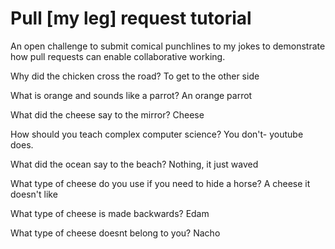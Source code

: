 # Pull [my leg] request tutorial
An open challenge to submit comical punchlines to my jokes to demonstrate how pull requests can enable collaborative working. 

Why did the chicken cross the road? 
To get to the other side

What is orange and sounds like a parrot? 
An orange parrot

What did the cheese say to the mirror? 
Cheese

How should you teach complex computer science? 
You don't- youtube does.

What did the ocean say to the beach?
Nothing, it just waved

What type of cheese do you use if you need to hide a horse?
A cheese it doesn't like

What type of cheese is made backwards?
Edam

What type of cheese doesnt belong to you?
Nacho
